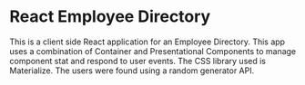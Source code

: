# React Employee Directory

This is a client side React application for an Employee Directory. This app uses a combination of Container and Presentational Components to manage component stat and respond to user events. The CSS library used is Materialize. The users were found using a random generator API.
